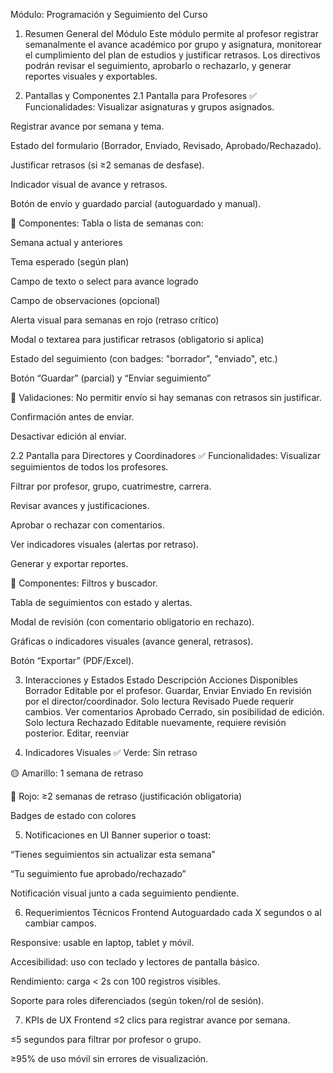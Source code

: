 Módulo: Programación y Seguimiento del Curso

1. Resumen General del Módulo
   Este módulo permite al profesor registrar semanalmente el avance académico por grupo y asignatura, monitorear el cumplimiento del plan de estudios y justificar retrasos. Los directivos podrán revisar el seguimiento, aprobarlo o rechazarlo, y generar reportes visuales y exportables.

2. Pantallas y Componentes
   2.1 Pantalla para Profesores
   ✅ Funcionalidades:
   Visualizar asignaturas y grupos asignados.

Registrar avance por semana y tema.

Estado del formulario (Borrador, Enviado, Revisado, Aprobado/Rechazado).

Justificar retrasos (si ≥2 semanas de desfase).

Indicador visual de avance y retrasos.

Botón de envío y guardado parcial (autoguardado y manual).

🧩 Componentes:
Tabla o lista de semanas con:

Semana actual y anteriores

Tema esperado (según plan)

Campo de texto o select para avance logrado

Campo de observaciones (opcional)

Alerta visual para semanas en rojo (retraso crítico)

Modal o textarea para justificar retrasos (obligatorio si aplica)

Estado del seguimiento (con badges: "borrador", "enviado", etc.)

Botón “Guardar” (parcial) y “Enviar seguimiento”

📌 Validaciones:
No permitir envío si hay semanas con retrasos sin justificar.

Confirmación antes de enviar.

Desactivar edición al enviar.

2.2 Pantalla para Directores y Coordinadores
✅ Funcionalidades:
Visualizar seguimientos de todos los profesores.

Filtrar por profesor, grupo, cuatrimestre, carrera.

Revisar avances y justificaciones.

Aprobar o rechazar con comentarios.

Ver indicadores visuales (alertas por retraso).

Generar y exportar reportes.

🧩 Componentes:
Filtros y buscador.

Tabla de seguimientos con estado y alertas.

Modal de revisión (con comentario obligatorio en rechazo).

Gráficas o indicadores visuales (avance general, retrasos).

Botón “Exportar” (PDF/Excel).

3. Interacciones y Estados
   Estado Descripción Acciones Disponibles
   Borrador Editable por el profesor. Guardar, Enviar
   Enviado En revisión por el director/coordinador. Solo lectura
   Revisado Puede requerir cambios. Ver comentarios
   Aprobado Cerrado, sin posibilidad de edición. Solo lectura
   Rechazado Editable nuevamente, requiere revisión posterior. Editar, reenviar

4. Indicadores Visuales
   ✅ Verde: Sin retraso

🟡 Amarillo: 1 semana de retraso

🔴 Rojo: ≥2 semanas de retraso (justificación obligatoria)

Badges de estado con colores

5. Notificaciones en UI
   Banner superior o toast:

“Tienes seguimientos sin actualizar esta semana”

“Tu seguimiento fue aprobado/rechazado”

Notificación visual junto a cada seguimiento pendiente.

6. Requerimientos Técnicos Frontend
   Autoguardado cada X segundos o al cambiar campos.

Responsive: usable en laptop, tablet y móvil.

Accesibilidad: uso con teclado y lectores de pantalla básico.

Rendimiento: carga < 2s con 100 registros visibles.

Soporte para roles diferenciados (según token/rol de sesión).

7. KPIs de UX Frontend
   ≤2 clics para registrar avance por semana.

≤5 segundos para filtrar por profesor o grupo.

≥95% de uso móvil sin errores de visualización.
